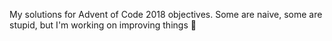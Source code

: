 My solutions for Advent of Code 2018 objectives. 
Some are naive, some are stupid, but I'm working on improving things 🙂
